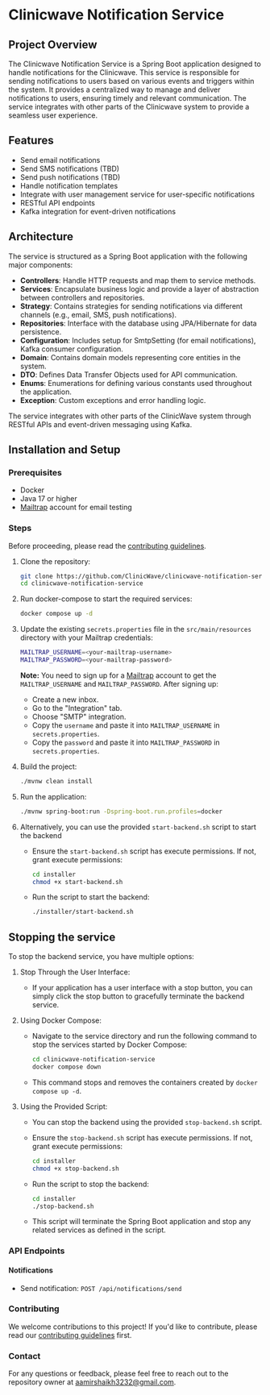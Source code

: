 # Clinicwave Notification Service

## Project Overview

The Clinicwave Notification Service is a Spring Boot application designed to handle notifications for the Clinicwave.
This service is responsible for sending notifications to users based on various events and triggers within the system.
It provides a centralized way to manage and deliver notifications to users, ensuring timely and relevant communication.
The service integrates with other parts of the Clinicwave system to provide a seamless user experience.

## Features

- Send email notifications
- Send SMS notifications (TBD)
- Send push notifications (TBD)
- Handle notification templates
- Integrate with user management service for user-specific notifications
- RESTful API endpoints
- Kafka integration for event-driven notifications

## Architecture

The service is structured as a Spring Boot application with the following major components:

- **Controllers**: Handle HTTP requests and map them to service methods.
- **Services**: Encapsulate business logic and provide a layer of abstraction between controllers and repositories.
- **Strategy**: Contains strategies for sending notifications via different channels (e.g., email, SMS, push
  notifications).
- **Repositories**: Interface with the database using JPA/Hibernate for data persistence.
- **Configuration**: Includes setup for SmtpSetting (for email notifications), Kafka consumer configuration.
- **Domain**: Contains domain models representing core entities in the system.
- **DTO**: Defines Data Transfer Objects used for API communication.
- **Enums**: Enumerations for defining various constants used throughout the application.
- **Exception**: Custom exceptions and error handling logic.

The service integrates with other parts of the ClinicWave system through RESTful APIs and event-driven messaging using
Kafka.

## Installation and Setup

### Prerequisites

- Docker
- Java 17 or higher
- [Mailtrap](https://mailtrap.io) account for email testing

### Steps

Before proceeding, please read the [contributing guidelines](CONTRIBUTING.md).

1. Clone the repository:
   ```sh
   git clone https://github.com/ClinicWave/clinicwave-notification-service.git
   cd clinicwave-notification-service
    ```

2. Run docker-compose to start the required services:
    ```sh
    docker compose up -d
    ```

3. Update the existing `secrets.properties` file in the `src/main/resources` directory with your Mailtrap credentials:
   ```sh
   MAILTRAP_USERNAME=<your-mailtrap-username>
   MAILTRAP_PASSWORD=<your-mailtrap-password>
   ```
   **Note:** You need to sign up for a [Mailtrap](https://mailtrap.io) account to get the `MAILTRAP_USERNAME` and
   `MAILTRAP_PASSWORD`. After signing up:
    - Create a new inbox.
    - Go to the "Integration" tab.
    - Choose "SMTP" integration.
    - Copy the `username` and paste it into `MAILTRAP_USERNAME` in `secrets.properties`.
    - Copy the `password` and paste it into `MAILTRAP_PASSWORD` in `secrets.properties`.

4. Build the project:
    ```sh
    ./mvnw clean install
    ```
5. Run the application:
    ```sh
    ./mvnw spring-boot:run -Dspring-boot.run.profiles=docker
    ```

6. Alternatively, you can use the provided `start-backend.sh` script to start the backend

   - Ensure the `start-backend.sh` script has execute permissions. If not, grant execute permissions:
       ```sh
       cd installer
       chmod +x start-backend.sh
       ```

   - Run the script to start the backend:
       ```sh
       ./installer/start-backend.sh
       ```

## Stopping the service

To stop the backend service, you have multiple options:

1. Stop Through the User Interface:

    - If your application has a user interface with a stop button, you can simply click the stop button to gracefully
      terminate the backend service.

2. Using Docker Compose:

    - Navigate to the service directory and run the following command to stop the services started by Docker Compose:

        ```sh
        cd clinicwave-notification-service
        docker compose down
        ```

    - This command stops and removes the containers created by `docker compose up -d`.

3. Using the Provided Script:

    - You can stop the backend using the provided `stop-backend.sh` script.

    - Ensure the `stop-backend.sh` script has execute permissions. If not, grant execute permissions:
        ```sh
        cd installer
        chmod +x stop-backend.sh
        ```

    - Run the script to stop the backend:

       ```sh
       cd installer
       ./stop-backend.sh
        ```

    - This script will terminate the Spring Boot application and stop any related services as defined in the script.

### API Endpoints

#### Notifications

- Send notification: `POST /api/notifications/send`

### Contributing

We welcome contributions to this project! If you'd like to contribute, please read
our [contributing guidelines](CONTRIBUTING.md) first.

### Contact

For any questions or feedback, please feel free to reach out to the repository owner
at [aamirshaikh3232@gmail.com](aamirshaikh3232@gmail.com).

